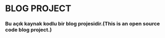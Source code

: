 <h1>BLOG PROJECT</h1>
<h3 style:"color:red">Bu açık kaynak kodlu bir blog projesidir.(This is an open source code blog project.)</h3>
